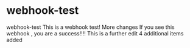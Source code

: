 # webhook-test
webhook-test
This is a webhook test!
More changes
If you see this webhook , you are a success!!!!
This is a further edit
4 additional items added
